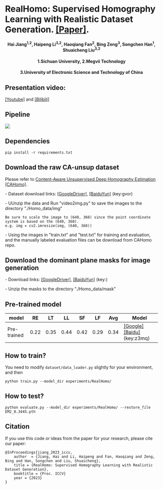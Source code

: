 # RealHomo: Supervised Homography Learning with Realistic Dataset Generation. [[Paper]]().
<h4 align="center">Hai Jiang<sup>1,2</sup>, Haipeng Li<sup>3,2</sup>, Haoqiang Fan<sup>2</sup>, Bing Zeng<sup>3</sup>, Songchen Han<sup>1</sup>, Shuaicheng Liu<sup>3,2</sup></center>
<h4 align="center">1.Sichuan University, 2.Megvii Technology 
<h4 align="center">3.University of Electronic Science and Technology of China</center></center>

## Presentation video:  
[[Youtube]]() and [[Bilibili]]()
## Pipeline
![](https://github.com/JianghaiSCU/RealHomo/blob/main/Figs/Pipeline.jpg)
## Dependencies
```
pip install -r requirements.txt
````

## Download the raw CA-unsup dataset
Please refer to [Content-Aware Unsupervised Deep Homography Estimation (CAHomo)](https://github.com/JirongZhang/DeepHomography).

- Dataset download links: [[GoogleDriver]](https://drive.google.com/file/d/19d2ylBUPcMQBb_MNBBGl9rCAS7SU-oGm/view?usp=sharing), [[BaiduYun]](https://pan.baidu.com/s/1Dkmz4MEzMtBx-T7nG0ORqA) (key:gvor)

- UUnzip the data and Run "video2img.py" to save the images to the directory "./Homo_data/img"
```
Be sure to scale the image to (640, 360) since the point coordinate system is based on the (640, 360).
e.g. img = cv2.imresize(img, (640, 360))
```
- Using the images in "train.txt" and "test.txt" for training and evaluation, and the manually labeled evaluation files can be download from CAHomo repo.

## Download the dominant plane masks for image generation
- Download links: [[GoogleDriver]](), [[BaiduYun]]() (key:)

- Unzip the masks to the directory "./Homo_data/mask"

## Pre-trained model

| model    | RE | LT | LL | SF | LF | Avg | Model |
| --------- | ----------- | ------------ |------------ |------------ |------------ |------------ |------------ |
| Pre-trained | 0.22 | 0.35 | 0.44 | 0.42 | 0.29 | 0.34 |[[Google]](https://drive.google.com/file/d/1U_GmwFZBzV-mmFOj8BlWOwoxVD3lxaUq/view?usp=sharing) [[Baidu]](https://pan.baidu.com/s/1Hma1ypyb1kV0lrucs6Ny-g)(key:z3mq)
## How to train?
You need to modify ```dataset/data_loader.py``` slightly for your environment, and then
```
python train.py --model_dir experiments/RealHomo/ 
```
## How to test?
```
python evaluate.py --model_dir experiments/RealHomo/ --restore_file EM2_0.3445.pth
```
## Citation
If you use this code or ideas from the paper for your research, please cite our paper:
```
@InProceedings{jiang_2023_iccv,
    author  = {Jiang, Hai and Li, Haipeng and Fan, Haoqiang and Zeng, Bing and Han, Songchen and Liu, Shuaicheng},
    title = {RealHomo: Supervised Homography Learning with Realistic Dataset Generation},
    booktitle = {Proc. ICCV}
    year = {2023}
}
```
